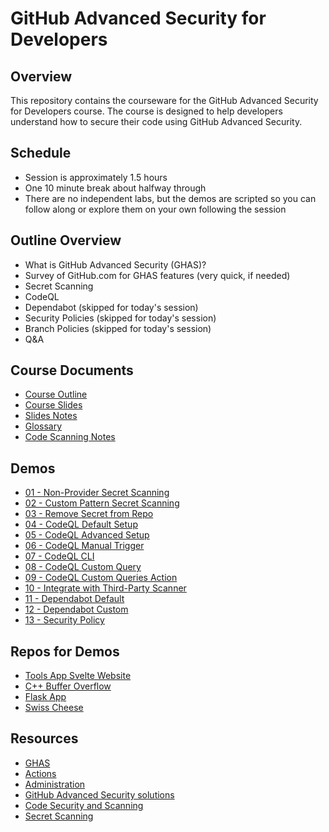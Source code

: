 # GitHub Advanced Security for Developers

## Overview

This repository contains the courseware for the GitHub Advanced Security for Developers course. The course is designed to help developers understand how to secure their code using GitHub Advanced Security.

## Schedule

- Session is approximately 1.5 hours
- One 10 minute break about halfway through
- There are no independent labs, but the demos are scripted so you can follow along or explore them on your own following the session

## Outline Overview

- What is GitHub Advanced Security (GHAS)?
- Survey of GitHub.com for GHAS features (very quick, if needed)
- Secret Scanning
- CodeQL
- Dependabot (skipped for today's session)
- Security Policies (skipped for today's session)
- Branch Policies (skipped for today's session)
- Q&A

## Course Documents

- [Course Outline](./docs/GitHubAdvancedSecurityDeveloperTrainingOutline.pdf)
- [Course Slides](./docs/GitHubAdvancedSecurityDeveloperTrainingSlides.pdf)
- [Slides Notes](./docs/slides_notes.md)
- [Glossary](./docs/glossary.md)
- [Code Scanning Notes](./docs/code_scanning.md)

## Demos

- [01 - Non-Provider Secret Scanning](./demos/01_non-provider-secret-scanning.md)
- [02 - Custom Pattern Secret Scanning](./demos/02_custom-pattern-secret-scanning.md)
- [03 - Remove Secret from Repo](./demos/03_remove-secret-from-repo.md)
- [04 - CodeQL Default Setup](./demos/04_codeql_default_setup.md)
- [05 - CodeQL Advanced Setup](./demos/05_codeql_advanced_setup.md)
- [06 - CodeQL Manual Trigger](./demos/06_codeql_manual_trigger.md)
- [07 - CodeQL CLI](./demos/07_codeql_cli.md)
- [08 - CodeQL Custom Query](./demos/08_codeql_custom_query.md)
- [09 - CodeQL Custom Queries Action](./demos/09_codeql_custom_queries_action.md)
- [10 - Integrate with Third-Party Scanner](./demos/07_integrate_with_third_party_scanner.md)
- [11 - Dependabot Default](./demos/08_dependabot_default.md)
- [12 - Dependabot Custom](./demos/09_dependabot_custom.md)
- [13 - Security Policy](./demos/10_security_policy.md)

## Repos for Demos

- [Tools App Svelte Website](https://github.com/ewg-atmosera/toolsapp-svelte-website)
- [C++ Buffer Overflow](https://github.com/ewg-atmosera/buffer-overflow-cpp)
- [Flask App](https://github.com/ewg-atmosera/flask_app)
- [Swiss Cheese](https://github.com/ewg-atmosera/swiss-cheese)

## Resources

- [GHAS](https://learn.microsoft.com/en-us/users/githubtraining/collections/rqymc6yw8q5rey)
- [Actions](https://learn.microsoft.com/en-us/collections/n5p4a5z7keznp5)
- [Administration](https://learn.microsoft.com/en-us/collections/mom7u1gzjdxw03)
- [GitHub Advanced Security solutions](https://github.com/advanced-security/)
- [Code Security and Scanning](https://docs.github.com/en/code-security/code-scanning/)
- [Secret Scanning](https://docs.github.com/en/code-security/secret-scanning/)
